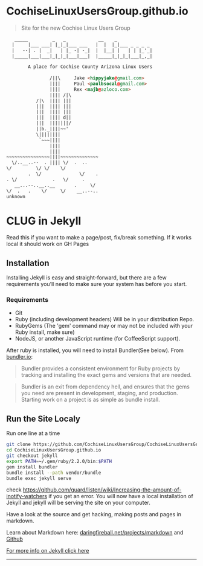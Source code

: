 # CochiseLinuxUsersGroup.github.io

> Site for the new Cochise Linux Users Group


```html
   _____         _   _            __    _ 
  |     |___ ___| |_|_|___ ___   |  |  |_|___ _ _ _ _ 
  |   --| . |  _|   | |_ -| -_|  |  |__| |   | | |_'_|
  |_____|___|___|_|_|_|___|___|  |_____|_|_|_|___|_,_|

        A place for Cochise County Arizona Linux Users
  
                /||\     Jake <hippyjake@gmail.com>
                ||||     Paul <paulbsocal@gmail.com>
                ||||     Rex <majb@azloco.com>
                |||| /|\
           /|\  |||| |||
           |||  |||| |||
           |||  |||| |||
           |||  |||| d||
           |||  |||||||/
           ||b._||||~~'
           \||||||||
            `~~~||||
                ||||
                ||||
~~~~~~~~~~~~~~~~||||~~~~~~~~~~~~~~
  \/..__..--  . |||| \/  .  ..
\/         \/ \/    \/
        .  \/              \/    .
. \/             .   \/     .
   __...--..__..__       .     \/
\/  .   .    \/     \/    __..--..
unknown
```
# CLUG in Jekyll
Read this if you want to make a page/post, fix/break something. If it works local it should work on GH Pages
## Installation

Installing Jekyll is easy and straight-forward, but there are a few requirements you’ll need to make sure your system has before you start.

### Requirements
* Git
* Ruby (including development headers) Will be in your distribution Repo.
* RubyGems (The 'gem' command may or may not be included with your Ruby install, make sure)
* NodeJS, or another JavaScript runtime (for CoffeeScript support).

After ruby is installed, you will need to install Bundler(See below). From [bundler.io][bundler]:
> Bundler provides a consistent environment for Ruby projects by tracking and installing the exact gems and versions that are needed. 

>Bundler is an exit from dependency hell, and ensures that the gems you need are present in development, staging, and production. Starting work on a project is as simple as bundle install.

## Run the Site Localy

Run one line at a time
```bash
git clone https://github.com/CochiseLinuxUsersGroup/CochiseLinuxUsersGroup.github.io.git
cd CochiseLinuxUsersGroup.github.io
git checkout jekyll
export PATH=~/.gem/ruby/2.2.0/bin:$PATH
gem install bundler
bundle install --path vendor/bundle
bundle exec jekyll serve
```

check https://github.com/guard/listen/wiki/Increasing-the-amount-of-inotify-watchers if you get an error.
You will now have a local installation of Jekyll and jekyll will be serving the site on your computer.

Have a look at the source and get hacking, making posts and pages in markdown. 

Learn about Markdown here:
[daringfireball.net/projects/markdown][Markdown]
and
[Github][Markdown-gh]

[For more info on Jekyll click here][jekyll]

***

[jekyll]: http://jekyllrb.com "jekyll"

[bundler]: http://bundler.io/ "bundler"

[inotify]: https://github.com/guard/listen/wiki/Increasing-the-amount-of-inotify-watchers "Increasing-the-amount-of-inotify-watchers"

[Markdown-gh]: https://guides.github.com/features/mastering-markdown/ "github"

[Markdown]: http://daringfireball.net/projects/markdown "Markdown"